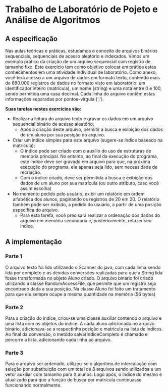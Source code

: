 # Trabalho de Laboratório de Pojeto e Análise de Algoritmos
## A especificação
  Nas aulas teóricas e práticas, estudamos o conceito de arquivos binários sequenciais, sequenciais de acesso aleatório e indexados. Vimos um exemplo prático da criação de um arquivo sequencial com registro de tamanho fixo. Este exercício tem como objetivo colocar em prática estes conhecimentos em uma atividade individual de laboratório.
  Como anexo, você terá acesso a um arquivo de dados em formato texto, contendo mais de 690.000 registros de dados no formato visto em laboratório: um identificador inteiro (matrícula), um nome (string) e uma nota entre 0 e 100, sendo permitida uma casa decimal. Cada linha do arquivo contém estas informações separadas por pontoe-vírgula (‘;’).

**Suas tarefas nestes exercícios são:**
  * Realizar a leitura do arquivo texto e gravar os dados em um arquivo sequencial binário de acesso aleatório;
    * Após a criação deste arquivo, permitir a busca e exibição dos dados de um aluno por sua posição no arquivo.
  * Criar um índice simples para este arquivo (sugere-se índice baseado na matrícula);
    * O índice pode ser criado com o auxílio do uso de estruturas de memória principal. No entanto, ao final da execução do programa, este índice deve ser gravado em arquivo para que, na próxima execução do programa, ele apenas seja lido, sem necessidade de recriação.
    * Com o índice criado, deve ser permitida a busca e exibição dos dados de um aluno por sua matrícula (ou outro atributo, caso você assim escolha)
  * No momento pedido pelo usuário, exibir um relatório em ordem alfabética dos alunos, paginando os registros de 20 em 20. O relatório também pode ser exibido, a pedido do usuário, a partir de uma posição específica do arquivo.
    * Para esta tarefa, você precisará realizar a ordenação dos dados do arquivo em memória
secundária e, posteriormente, refazer seu índice. 

## A implementação
  ### Parte 1
 O arquivo texto foi lido utilizando o Scanner do java, com cada linha sendo lida por completo e as devidas conversões realizadas para que a String lida fosse transformada no objeto Aluno criado.
 O arquivo binário foi criado utilizando a classe RandomAccessFile, que permite que um registro seja encontrado dada a sua posição. Na classe Aluno foi feito um tratamento para que ele sempre ocupe a mesma quantidade na memória (56 bytes)
    
  ### Parte 2
  Para a criação do índice, criou-se uma classe auxiliar contendo o arquivo e uma lista com os objetos do índice. A cada aluno adicionado no arquivo binário, adicionava-se a respectinha posição e matrícula na lista de índices. Ao final da conversão, o metódo salvarIndiceCompleto é chamado e percorre a lista, adicionando cada linha ao arquivo.
  
  ### Parte 3
 Para o arquivo ser ordenado, utilizou-se o algoritmo de intercalação com seleção por substituição com um total de 8 arquivos sendo utilizados e um vetor auxiliar com tamanho para X alunos. Logo após, o índice do mesmo é atualizado para que a função de busca por matrícula continuasse funcionando normalmente. 
